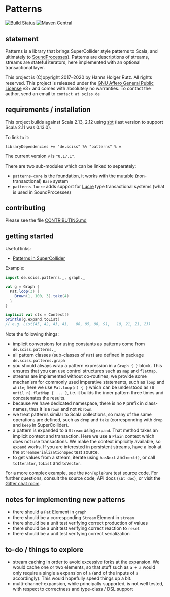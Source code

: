 # Patterns

[![Build Status](https://travis-ci.org/Sciss/Patterns.svg?branch=master)](https://travis-ci.org/Sciss/Patterns)
[![Maven Central](https://maven-badges.herokuapp.com/maven-central/de.sciss/patterns_2.12/badge.svg)](https://maven-badges.herokuapp.com/maven-central/de.sciss/patterns_2.12)

## statement

Patterns is a library that brings SuperCollider style patterns to Scala, and ultimately
to [SoundProcesses](https://git.iem.at/sciss/SoundProcesses)). Patterns are descriptions of streams,
streams are stateful iterators, here implemented with an optional transactional layer.

This project is (C)opyright 2017&ndash;2020 by Hanns Holger Rutz. All rights reserved. This project is released under 
the [GNU Affero General Public License](https://git.iem.at/sciss/Patterns/raw/master/LICENSE) v3+ and comes 
with absolutely no warranties. To contact the author, send an email to `contact at sciss.de`

## requirements / installation

This project builds against Scala 2.13, 2.12 using [sbt](http://www.scala-sbt.org/) (last version to
support Scala 2.11 was 0.13.0).

To link to it:

    libraryDependencies += "de.sciss" %% "patterns" % v

The current version `v` is `"0.17.1"`.

There are two sub-modules which can be linked to separately:

- `patterns-core` is the foundation, it works with the mutable (non-transactional) `Base` system
- `patterns-lucre` adds support for [Lucre](https://git.iem.at/sciss/Lucre/) type transactional systems
  (what is used in SoundProcesses)

## contributing

Please see the file [CONTRIBUTING.md](CONTRIBUTING.md)

## getting started

Useful links:

- [Patterns in SuperCollider](http://doc.sccode.org/Tutorials/A-Practical-Guide/PG_01_Introduction.html)

Example:

```scala
import de.sciss.patterns._, graph._

val g = Graph {
  Pat.loop(3) {
    Brown(1, 100, 3).take(4)
  }
}

implicit val ctx = Context()
println(g.expand.toList)
// e.g. List(45, 42, 43, 41,   88, 85, 88, 91,   19, 21, 21, 23)
```

Note the following things:

- implicit conversions for using constants as patterns come from `de.sciss.patterns._`
- all pattern classes (sub-classes of `Pat`) are defined in package `de.sciss.patterns.graph`
- you should always wrap a pattern expression in a `Graph { }` block. This ensures that you
  can use control structures such as `map` and `flatMap`.
- streams are implemented without co-routines; we provide some mechanism for commonly used
  imperative statements, such as `loop` and `while`; here we use `Pat.loop(n) { }` which can
  be understood as `(0 until n).flatMap { ... }`, i.e. it builds the inner pattern three times
  and concatenates the results.
- because we have dedicated namespace, there is no `P` prefix in class-names, thus it is
  `Brown` and not `Pbrown`.
- we treat patterns similar to Scala collections, so many of the same operations are defined,
  such as `drop` and `take` (corresponding with `drop` and `keep` in SuperCollider).
- a pattern is expanded to a `Stream` using `expand`. That method takes an implicit context
  and transaction. Here we use a `Plain` context which does not use transactions. We make
  the context implicitly available, so `expand` works. If you are interested in persistent
  streams, have a look at the `StreamSerializationSpec` test source.
- to get values from a stream, iterate using `hasNext` and `next()`, or call `toIterator`, 
  `toList` and `toVector`.
  
For a more complex example, see the `RonTuplePure` test source code.
For further questions, consult the source code, API docs (`sbt doc`), or visit 
the [Gitter chat room](https://gitter.im/Sciss/Patterns).

## notes for implementing new patterns

- there should a `Pat` Element in `graph`
- there should be a corresponding `Stream` Element in `stream`
- there should be a unit test verifying correct production of values
- there should be a unit test verifying correct reaction to `reset`
- there should be a unit test verifying correct serialization

## to-do / things to explore

- stream caching in order to avoid excessive forks at the expansion. We would cache one or two
  elements, so that stuff such as `a + a` would only require a single a expansion of `a` (and
  of the inputs of `a` accordingly). This would hopefully speed things up a bit.
- multi-channel-expansion, while principally supported, is not well tested, with respect to
  correctness and type-class / DSL support
  
